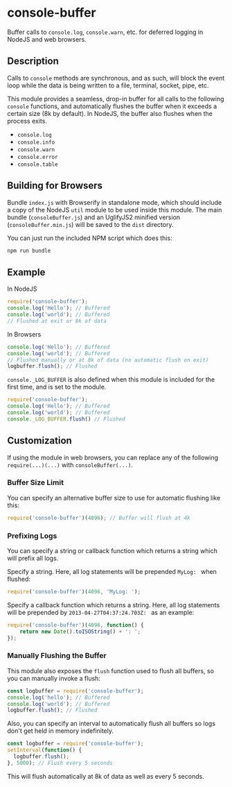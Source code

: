 console-buffer
==========

Buffer calls to `console.log`, `console.warn`, etc. for deferred logging in NodeJS and web browsers.

Description
-----------

Calls to `console` methods are synchronous, and as such,
will block the event loop while the data is being written to a file, terminal,
socket, pipe, etc.

This module provides a seamless, drop-in buffer for all calls to the
following `console` functions, and automatically flushes the buffer when it exceeds a certain size (8k by
default). In NodeJS, the buffer also flushes when the process exits.

- `console.log`
- `console.info`
- `console.warn`
- `console.error`
- `console.table`

Building for Browsers
---------------------

Bundle `index.js` with Browserify in standalone mode, which should include a copy of the NodeJS `util` module to be used inside this module. The main bundle (`consoleBuffer.js`) and an UglifyJS2 minified version (`consoleBuffer.min.js`) will be saved to the `dist` directory.

You can just run the included NPM script which does this:

```bash
npm run bundle
```

Example
-------

In NodeJS
``` js
require('console-buffer');
console.log('Hello'); // Buffered
console.log('world'); // Buffered
// Flushed at exit or 8k of data
```

In Browsers
``` js
console.log('Hello'); // Buffered
console.log('world'); // Buffered
// Flushed manually or at 8k of data (no automatic flush on exit)
logbuffer.flush(); // Flushed
```

`console._LOG_BUFFER` is also defined when this module is included for the first time, and is set to the module.
```js
require('console-buffer');
console.log('Hello'); // Buffered
console.log('world'); // Buffered
console._LOG_BUFFER.flush() // Flushed
```

Customization
-------------

If using the module in web browsers, you can replace any of the following `require(...)(...)` with `consoleBuffer(...)`.

### Buffer Size Limit

You can specify an alternative buffer size to use for automatic flushing like
this:

``` js
require('console-buffer')(4096); // Buffer will flush at 4k
```

### Prefixing Logs

You can specify a string or callback function which returns a string which will prefix all logs.

Specify a string. Here, all log statements will be prepended `MyLog: ` when flushed:

```js
require('console-buffer')(4096, 'MyLog: ');
```

Specify a callback function which returns a string. Here, all log statements will be prepended by `2013-04-27T04:37:24.703Z: ` as an example:

``` js
require('console-buffer')(4096, function() {
	return new Date().toISOString() + ': ';
});
```

### Manually Flushing the Buffer

This module also exposes the `flush` function used to flush all buffers, so you can manually invoke a flush:

``` js
const logbuffer = require('console-buffer');
console.log('hello'); // Buffered
console.log('world'); // Buffered
logbuffer.flush(); // Flushed
```

Also, you can specify an interval to automatically flush all buffers so logs
don't get held in memory indefinitely.

``` js
const logbuffer = require('console-buffer');
setInterval(function() {
  logbuffer.flush();
}, 5000); // Flush every 5 seconds
```

This will flush automatically at 8k of data as well as every 5 seconds.